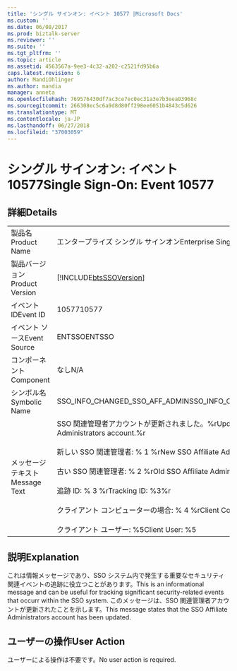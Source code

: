 ```yaml
---
title: 'シングル サインオン: イベント 10577 |Microsoft Docs'
ms.custom: ''
ms.date: 06/08/2017
ms.prod: biztalk-server
ms.reviewer: ''
ms.suite: ''
ms.tgt_pltfrm: ''
ms.topic: article
ms.assetid: 4563567a-9ee3-4c32-a202-c2521fd95b6a
caps.latest.revision: 6
author: MandiOhlinger
ms.author: mandia
manager: anneta
ms.openlocfilehash: 769576430df7ac3ce7ec0ec31a3e7b3eea03968c
ms.sourcegitcommit: 266308ec5c6a9d8d80ff298ee6051b4843c5d626
ms.translationtype: MT
ms.contentlocale: ja-JP
ms.lasthandoff: 06/27/2018
ms.locfileid: "37003059"
---
```

# <a name="single-sign-on-event-10577"></a><span data-ttu-id="f617e-102">シングル サインオン: イベント 10577</span><span class="sxs-lookup"><span data-stu-id="f617e-102">Single Sign-On: Event 10577</span></span>
## <a name="details"></a><span data-ttu-id="f617e-103">詳細</span><span class="sxs-lookup"><span data-stu-id="f617e-103">Details</span></span>  
  
|                 |                                                                                                                                                                                                                                                   |
|-----------------|---------------------------------------------------------------------------------------------------------------------------------------------------------------------------------------------------------------------------------------------------|
|  <span data-ttu-id="f617e-104">製品名</span><span class="sxs-lookup"><span data-stu-id="f617e-104">Product Name</span></span>   |                                                                                                             <span data-ttu-id="f617e-105">エンタープライズ シングル サインオン</span><span class="sxs-lookup"><span data-stu-id="f617e-105">Enterprise Single Sign-On</span></span>                                                                                                             |
| <span data-ttu-id="f617e-106">製品バージョン</span><span class="sxs-lookup"><span data-stu-id="f617e-106">Product Version</span></span> |                                                                                            [!INCLUDE[btsSSOVersion](../includes/btsssoversion-md.md)]                                                                                             |
|    <span data-ttu-id="f617e-107">イベント ID</span><span class="sxs-lookup"><span data-stu-id="f617e-107">Event ID</span></span>     |                                                                                                                       <span data-ttu-id="f617e-108">10577</span><span class="sxs-lookup"><span data-stu-id="f617e-108">10577</span></span>                                                                                                                       |
|  <span data-ttu-id="f617e-109">イベント ソース</span><span class="sxs-lookup"><span data-stu-id="f617e-109">Event Source</span></span>   |                                                                                                                      <span data-ttu-id="f617e-110">ENTSSO</span><span class="sxs-lookup"><span data-stu-id="f617e-110">ENTSSO</span></span>                                                                                                                       |
|    <span data-ttu-id="f617e-111">コンポーネント</span><span class="sxs-lookup"><span data-stu-id="f617e-111">Component</span></span>    |                                                                                                                        <span data-ttu-id="f617e-112">なし</span><span class="sxs-lookup"><span data-stu-id="f617e-112">N/A</span></span>                                                                                                                        |
|  <span data-ttu-id="f617e-113">シンボル名</span><span class="sxs-lookup"><span data-stu-id="f617e-113">Symbolic Name</span></span>  |                                                                                                          <span data-ttu-id="f617e-114">SSO_INFO_CHANGED_SSO_AFF_ADMIN</span><span class="sxs-lookup"><span data-stu-id="f617e-114">SSO_INFO_CHANGED_SSO_AFF_ADMIN</span></span>                                                                                                           |
|  <span data-ttu-id="f617e-115">メッセージ テキスト</span><span class="sxs-lookup"><span data-stu-id="f617e-115">Message Text</span></span>   | <span data-ttu-id="f617e-116">SSO 関連管理者アカウントが更新されました。%r</span><span class="sxs-lookup"><span data-stu-id="f617e-116">Updated SSO Affiliate Administrators account.%r</span></span><br /><br /> <span data-ttu-id="f617e-117">新しい SSO 関連管理者: % 1 %r</span><span class="sxs-lookup"><span data-stu-id="f617e-117">New SSO Affiliate Administrators: %1%r</span></span><br /><br /> <span data-ttu-id="f617e-118">古い SSO 関連管理者: % 2 %r</span><span class="sxs-lookup"><span data-stu-id="f617e-118">Old SSO Affiliate Administrators: %2%r</span></span><br /><br /> <span data-ttu-id="f617e-119">追跡 ID: % 3 %r</span><span class="sxs-lookup"><span data-stu-id="f617e-119">Tracking ID: %3%r</span></span><br /><br /> <span data-ttu-id="f617e-120">クライアント コンピューターの場合: % 4 %r</span><span class="sxs-lookup"><span data-stu-id="f617e-120">Client Computer: %4%r</span></span><br /><br /> <span data-ttu-id="f617e-121">クライアント ユーザー: %5</span><span class="sxs-lookup"><span data-stu-id="f617e-121">Client User: %5</span></span> |
  
## <a name="explanation"></a><span data-ttu-id="f617e-122">説明</span><span class="sxs-lookup"><span data-stu-id="f617e-122">Explanation</span></span>  
 <span data-ttu-id="f617e-123">これは情報メッセージであり、SSO システム内で発生する重要なセキュリティ関連イベントの追跡に役立つことがあります。</span><span class="sxs-lookup"><span data-stu-id="f617e-123">This is an informational message and can be useful for tracking significant security-related events that occurr within the SSO system.</span></span> <span data-ttu-id="f617e-124">このメッセージは、SSO 関連管理者アカウントが更新されたことを示します。</span><span class="sxs-lookup"><span data-stu-id="f617e-124">This message states that the SSO Affiliate Administrators account has been updated.</span></span>  
  
## <a name="user-action"></a><span data-ttu-id="f617e-125">ユーザーの操作</span><span class="sxs-lookup"><span data-stu-id="f617e-125">User Action</span></span>  
 <span data-ttu-id="f617e-126">ユーザーによる操作は不要です。</span><span class="sxs-lookup"><span data-stu-id="f617e-126">No user action is required.</span></span>